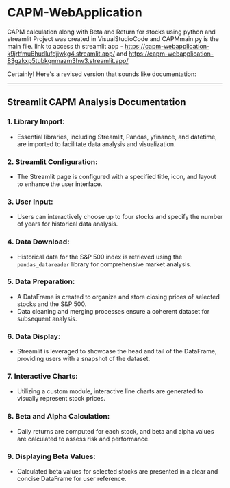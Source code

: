 # CAPM-WebApplication
CAPM calculation along with Beta and Return for stocks using python and streamlit
Project was created in VisualStudioCode and CAPMmain.py is the main file.
link to access th streamlit app - https://capm-webapplication-k9jrtfmu6hudlufdjiwkg4.streamlit.app/   and https://capm-webapplication-83gzkxp5tubkqnmazm3hw3.streamlit.app/

Certainly! Here's a revised version that sounds like documentation:

---

## Streamlit CAPM Analysis Documentation

### 1. Library Import:
   - Essential libraries, including Streamlit, Pandas, yfinance, and datetime, are imported to facilitate data analysis and visualization.

### 2. Streamlit Configuration:
   - The Streamlit page is configured with a specified title, icon, and layout to enhance the user interface.

### 3. User Input:
   - Users can interactively choose up to four stocks and specify the number of years for historical data analysis.

### 4. Data Download:
   - Historical data for the S&P 500 index is retrieved using the `pandas_datareader` library for comprehensive market analysis.

### 5. Data Preparation:
   - A DataFrame is created to organize and store closing prices of selected stocks and the S&P 500.
   - Data cleaning and merging processes ensure a coherent dataset for subsequent analysis.

### 6. Data Display:
   - Streamlit is leveraged to showcase the head and tail of the DataFrame, providing users with a snapshot of the dataset.

### 7. Interactive Charts:
   - Utilizing a custom module, interactive line charts are generated to visually represent stock prices.

### 8. Beta and Alpha Calculation:
   - Daily returns are computed for each stock, and beta and alpha values are calculated to assess risk and performance.

### 9. Displaying Beta Values:
   - Calculated beta values for selected stocks are presented in a clear and concise DataFrame for user reference.
